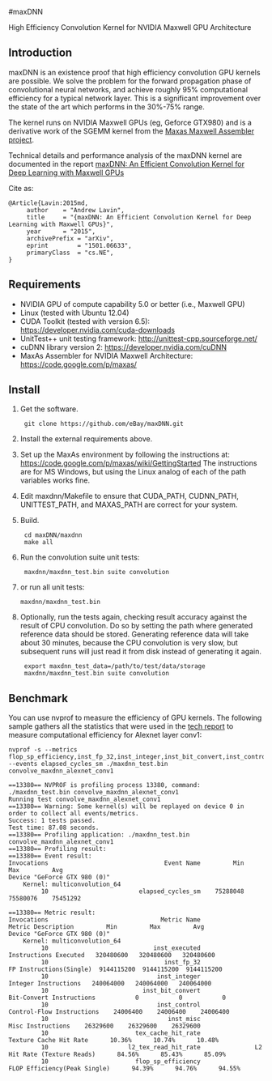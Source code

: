 #maxDNN

High Efficiency Convolution Kernel for NVIDIA Maxwell GPU Architecture

Introduction
------------

maxDNN is an existence proof that high efficiency convolution GPU kernels are possible. We solve the problem for the forward propagation phase of convolutional neural networks, and achieve roughly 95% computational efficiency for a typical network layer. This is a significant improvement over the state of the art which performs in the 30%-75% range.

The kernel runs on NVIDIA Maxwell GPUs (eg, Geforce GTX980) and is a derivative work of the SGEMM kernel from the [Maxas Maxwell Assembler project](https://code.google.com/p/maxas/).

Technical details and performance analysis of the maxDNN kernel are documented in the report
[maxDNN: An Efficient Convolution Kernel for Deep Learning with Maxwell GPUs](http://arxiv-web3.library.cornell.edu/abs/1501.06633)

Cite as:

```
@Article{Lavin:2015md,
     author    = "Andrew Lavin",
     title     = "{maxDNN: An Efficient Convolution Kernel for Deep Learning with Maxwell GPUs}",
     year      = "2015",
     archivePrefix = "arXiv",
     eprint        = "1501.06633",
     primaryClass  = "cs.NE",
}
```

Requirements
------------

+ NVIDIA GPU of compute capability 5.0 or better (i.e., Maxwell GPU)
+ Linux (tested with Ubuntu 12.04)
+ CUDA Toolkit (tested with version 6.5): https://developer.nvidia.com/cuda-downloads
+ UnitTest++ unit testing framework: http://unittest-cpp.sourceforge.net/
+ cuDNN library version 2: https://developer.nvidia.com/cuDNN
+ MaxAs Assembler for NVIDIA Maxwell Architecture: https://code.google.com/p/maxas/

Install
-------

1. Get the software.

        git clone https://github.com/eBay/maxDNN.git

2. Install the external requirements above.

3. Set up the MaxAs environment by following the instructions at: https://code.google.com/p/maxas/wiki/GettingStarted
The instructions are for MS Windows, but using the Linux analog of each of the path variables works fine.

4. Edit maxdnn/Makefile to ensure that CUDA_PATH, CUDNN_PATH, UNITTEST_PATH, and MAXAS_PATH are correct for your system.

5. Build.

        cd maxDNN/maxdnn
        make all

6. Run the convolution suite unit tests:

        maxdnn/maxdnn_test.bin suite convolution
        
7.  or run all unit tests:

        maxdnn/maxdnn_test.bin

8. Optionally, run the tests again, checking result accuracy against the result of CPU convolution. Do so by setting the path where generated reference data should be stored. Generating reference data will take about 30 minutes, because the CPU convolution is very slow, but subsequent runs will just read it from disk instead of generating it again.

        export maxdnn_test_data=/path/to/test/data/storage
        maxdnn/maxdnn_test.bin suite convolution

Benchmark
---------------
You can use nvprof to measure the efficiency of GPU kernels. The following sample gathers all the statistics that were used in the [tech report](http://arxiv-web3.library.cornell.edu/abs/1501.06633) to measure computational efficiency for Alexnet layer conv1:

```
nvprof -s --metrics flop_sp_efficiency,inst_fp_32,inst_integer,inst_bit_convert,inst_control,inst_misc,inst_executed,tex_cache_hit_rate,l2_tex_read_hit_rate --events elapsed_cycles_sm ./maxdnn_test.bin convolve_maxdnn_alexnet_conv1

==13380== NVPROF is profiling process 13380, command: ./maxdnn_test.bin convolve_maxdnn_alexnet_conv1
Running test convolve_maxdnn_alexnet_conv1
==13380== Warning: Some kernel(s) will be replayed on device 0 in order to collect all events/metrics.
Success: 1 tests passed.
Test time: 87.08 seconds.
==13380== Profiling application: ./maxdnn_test.bin convolve_maxdnn_alexnet_conv1
==13380== Profiling result:
==13380== Event result:
Invocations                                Event Name         Min         Max         Avg
Device "GeForce GTX 980 (0)"
	Kernel: multiconvolution_64
         10                         elapsed_cycles_sm    75288048    75580076    75451292

==13380== Metric result:
Invocations                               Metric Name                        Metric Description         Min         Max         Avg
Device "GeForce GTX 980 (0)"
	Kernel: multiconvolution_64
         10                             inst_executed                     Instructions Executed   320480600   320480600   320480600
         10                                inst_fp_32                   FP Instructions(Single)  9144115200  9144115200  9144115200
         10                              inst_integer                      Integer Instructions   240064000   240064000   240064000
         10                          inst_bit_convert                  Bit-Convert Instructions           0           0           0
         10                              inst_control                 Control-Flow Instructions    24006400    24006400    24006400
         10                                 inst_misc                         Misc Instructions    26329600    26329600    26329600
         10                        tex_cache_hit_rate                    Texture Cache Hit Rate      10.36%      10.74%      10.48%
         10                      l2_tex_read_hit_rate               L2 Hit Rate (Texture Reads)      84.56%      85.43%      85.09%
         10                        flop_sp_efficiency              FLOP Efficiency(Peak Single)      94.39%      94.76%      94.55%
```

